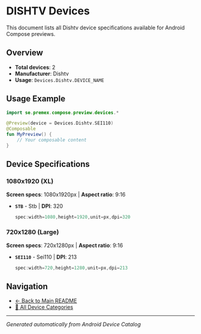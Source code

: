 # DISHTV Devices

This document lists all Dishtv device specifications available for Android Compose previews.

## Overview

- **Total devices**: 2
- **Manufacturer**: Dishtv
- **Usage**: `Devices.Dishtv.DEVICE_NAME`

## Usage Example

```kotlin
import se.premex.compose.preview.devices.*

@Preview(device = Devices.Dishtv.SEI110)
@Composable
fun MyPreview() {
    // Your composable content
}
```

## Device Specifications

### 1080x1920 (XL)

**Screen specs**: 1080x1920px | **Aspect ratio**: 9:16

- **`STB`** - Stb | **DPI**: 320
  ```kotlin
  spec:width=1080,height=1920,unit=px,dpi=320
  ```

### 720x1280 (Large)

**Screen specs**: 720x1280px | **Aspect ratio**: 9:16

- **`SEI110`** - Sei110 | **DPI**: 213
  ```kotlin
  spec:width=720,height=1280,unit=px,dpi=213
  ```

## Navigation

- [← Back to Main README](../../README.md)
- [📱 All Device Categories](../README.md)

---
*Generated automatically from Android Device Catalog*
